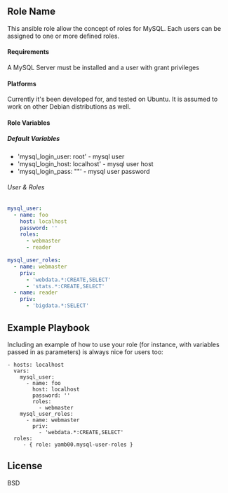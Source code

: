 ## Role Name

This ansible role allow the concept of roles for MySQL. Each users can be assigned to one or more defined roles.

#### Requirements

A MySQL Server must be installed and a user with grant privileges

#### Platforms

Currently it's been developed for, and tested on Ubuntu. It is assumed to work on other Debian distributions as well.

#### Role Variables

##### Default Variables

- 'mysql_login_user: root' - mysql user
- 'mysql_login_host: localhost' - mysql user host
- 'mysql_login_pass: ""' - mysql user password

###### User & Roles

```yml
mysql_user:
  - name: foo
    host: localhost
    password: ''
    roles:
      - webmaster
      - reader

mysql_user_roles:
  - name: webmaster
    priv: 
      - 'webdata.*:CREATE,SELECT'
      - 'stats.*:CREATE,SELECT'
  - name: reader
    priv: 
      - 'bigdata.*:SELECT'
```

Example Playbook
----------------

Including an example of how to use your role (for instance, with variables passed in as parameters) is always nice for users too:

    - hosts: localhost
      vars:
      	mysql_user:
		  - name: foo
		    host: localhost
		    password: ''
		    roles:
		      - webmaster
		mysql_user_roles:
		  - name: webmaster
		    priv: 
		      - 'webdata.*:CREATE,SELECT'
      roles:
         - { role: yamb00.mysql-user-roles }

License
-------

BSD